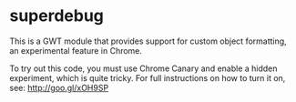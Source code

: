 # superdebug
This is a GWT module that provides support for custom object formatting, an experimental feature in Chrome.

To try out this code, you must use Chrome Canary and enable a hidden experiment, which is quite tricky.
For full instructions on how to turn it on, see: http://goo.gl/xOH9SP
